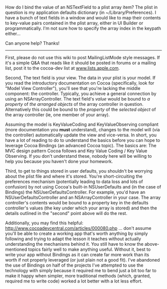 How do I bind the value of an NSTextField to a plist array item? The plist in question is my application defaults dictionary (in ~/Library/Preferences).
I have a bunch of text fields in a window and would like to map their contents to key-value pairs contained in the plist array, either in UI Builder or programmatically. I'm not sure how to specify the array index in the keypath either...

Can anyone help? Thanks!

----

First, please do not use this wiki to post MailingListMode style messages. If it's a simple Q&A that reads like it should be posted in forums or a mailing list, post it to the cocoa-dev list at www.lists.apple.com. 

Second, The text field is your view. The data in your plist is your model. If you read the introductory documentation on Cocoa (specifically, look for "Model View Controller"), you'll see that you're lacking the middle component: the controller. Typically, you achieve a general connection by using an NSArrayController. The text field's *value* would be bound to *a property* of *the arranged objects* of the array controller in question. Alternatively this could be bound to the *property* of the *selected object* of the array controller (ie, one member of your array).

Assuming the model is KeyValueCoding and KeyValueObserving compliant (more documentation you **must** understand), changes to the model will (via the controller) automatically update the view and vice-versa. In short, you have a lot of reading to do to understand the basics before you can hope to leverage Cocoa Bindings (an advanced Cocoa topic). The basics are: The MVC design pattern Cocoa follows and Key Value Coding / Key Value Observing. If you don't understand these, nobody here will be willing to help you because you haven't done your homework.

Third, to get to things stored in user defaults, you shouldn't be worrying about the plist file and where it's stored. You're short-circuiting the preferences mechanism (potentially leading to data loss and lots of confusion) by not using Cocoa's built-in NSUserDefaults and (in the case of Bindings) the NSUserDefaultsController. For example, you'd have an NSUserDefaultsController and an NSArrayController in your case. The array controller's contents would be bound to a property key in the defaults controller's values (the key under which your array is stored) and then the details outlined in the "second" point above will do the rest. 

Additionally, you may find this helpful: http://www.cocoadevcentral.com/articles/000080.php  ...  don't assume you'll be able to create a working app that's worth anything by simply following and trying to adapt the lesson it teaches without actually understanding the mechanisms behind it. You still have to know the above-mentioned topics fairly well to make anything useful. Without it, best to write your app without Bindings as it can create far more work than its worth if not properly leveraged (or just plain not a good fit). I've abandoned the use of Bindings on half of the projects I've attempted to use the technology with simply because it required me to bend just a bit too far to make it happy when simpler, more traditional methods (which, granted, required me to write code) worked a lot better with a lot less effort.
